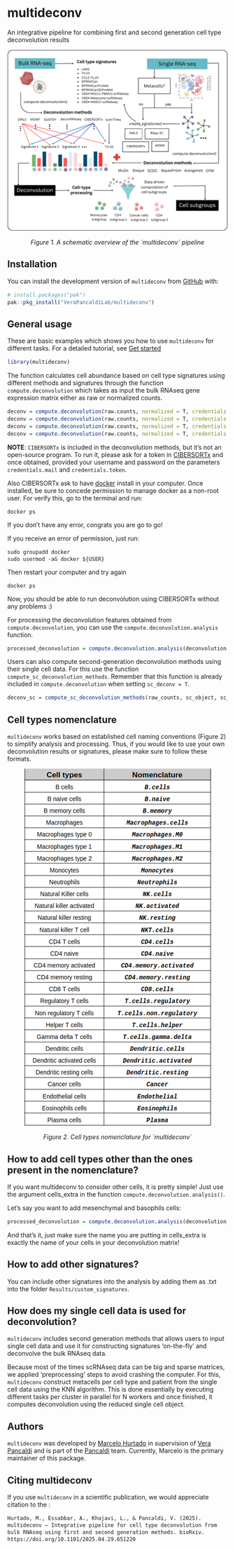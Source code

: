 multideconv
================

An integrative pipeline for combining first and second generation cell
type deconvolution results

<!-- badges: start -->
<!-- badges: end -->
<p align="center">
<img src="man/figures/overview.png?raw=true"/>
</p>
<p align="center">
<em>Figure 1. A schematic overview of the `multideconv` pipeline</em>
</p>

## Installation

You can install the development version of `multideconv` from
[GitHub](https://github.com/) with:

``` r
# install.packages("pak")
pak::pkg_install("VeraPancaldiLab/multideconv")
```

## General usage

These are basic examples which shows you how to use `multideconv` for
different tasks. For a detailed tutorial, see [Get
started](https://VeraPancaldiLab.github.io/multideconv/articles/multideconv.html)

``` r
library(multideconv)
```

The function calculates cell abundance based on cell type signatures
using different methods and signatures through the function
`compute.deconvolution` which takes as input the bulk RNAseq gene
expression matrix either as raw or normalized counts.

``` r
deconv = compute.deconvolution(raw.counts, normalized = T, credentials.mail = "xxxx", credentials.token = "xxxxxx", file_name = "Tutorial") 
deconv = compute.deconvolution(raw.counts, normalized = T, credentials.mail = "xxxx", credentials.token = "xxxxxx", methods = c("Quantiseq", "MCP", "XCell", "DWLS"), file_name = "Test") 
deconv = compute.deconvolution(raw.counts, normalized = T, credentials.mail = "xxxx", credentials.token = "xxxxxx", signatures_exclude = "BPRNACan", file_name = "Tutorial")
deconv = compute.deconvolution(raw.counts, normalized = T, credentials.mail = "xxxx", credentials.token = "xxxxxx", sc_deconv = T, sc_matrix = sc.object, cell_label = cell_labels, sample_label = bath_ids, name_sc_signature = "Signature_test", file_name = "Test")
```

**NOTE**: `CIBERSORTx` is included in the deconvolution methods, but
it’s not an open-source program. To run it, please ask for a token in
[CIBERSORTx](https://cibersortx.stanford.edu/register.php) and once
obtained, provided your username and password on the parameters
`credentials.mail` and `credentials.token`.

Also CIBERSORTx ask to have
[docker](https://kinsta.com/blog/install-docker-ubuntu/#installing-docker-desktop-on-ubuntu)
install in your computer. Once installed, be sure to concede permission
to manage docker as a non-root user. For verify this, go to the terminal
and run:

    docker ps

If you don’t have any error, congrats you are go to go!

If you receive an error of permission, just run:

    sudo groupadd docker
    sudo usermod -aG docker ${USER}

Then restart your computer and try again

    docker ps

Now, you should be able to run deconvolution using CIBERSORTx without
any problems :)

For processing the deconvolution features obtained from
`compute.deconvolution`, you can use the
`compute.deconvolution.analysis` function.

``` r
processed_deconvolution = compute.deconvolution.analysis(deconvolution, corr = 0.7, seed = 123, return = T)
```

Users can also compute second-generation deconvolution methods using
their single cell data. For this use the function
`compute_sc_deconvolution_methods`. Remember that this function is
already included in `compute.deconvolution` when setting
`sc_deconv = T`.

``` r
deconv_sc = compute_sc_deconvolution_methods(raw_counts, sc_object, sc_metadata, cell_annotations, samples_ids, name_object, normalized = T, n_cores = 4, cbsx_name = "XXX", cbsx_token = "XXX")
```

## Cell types nomenclature

`multideconv` works based on established cell naming conventions (Figure
2) to simplify analysis and processing. Thus, if you would like to use
your own deconvolution results or signatures, please make sure to follow
these formats.

<p align="center">
<img src="man/figures/cell_types.png?raw=true"/>
</p>
<p align="center">
<em>Figure 2. Cell types nomenclature for `multideconv`</em>
</p>

## How to add cell types other than the ones present in the nomenclature?

If you want multideconv to consider other cells, it is pretty simple!
Just use the argument cells_extra in the function
`compute.deconvolution.analysis()`.

Let’s say you want to add mesenchymal and basophils cells:

``` r
processed_deconvolution = compute.deconvolution.analysis(deconvolution, corr = 0.7, seed = 123, cells_extra = c("mesenchymal", "basophils")) 
```

And that’s it, just make sure the name you are putting in cells_extra is
exactly the name of your cells in your deconvolution matrix!

## How to add other signatures?

You can include other signatures into the analysis by adding them as
.txt into the folder `Results/custom_signatures`.

## How does my single cell data is used for deconvolution?

`multideconv` includes second generation methods that allows users to
input single cell data and use it for constructing signatures
‘on-the-fly’ and deconvolve the bulk RNAseq data.

Because most of the times scRNAseq data can be big and sparse matrices,
we applied ‘preprocessing’ steps to avoid crashing the computer. For
this, `multideconv` construct metacells per cell type and patient from
the single cell data using the KNN algorithm. This is done essentially
by executing different tasks per cluster in parallel for N workers and
once finished, it computes deconvolution using the reduced single cell
object.

## Authors

`multideconv` was developed by [Marcelo
Hurtado](https://github.com/mhurtado13) in supervision of [Vera
Pancaldi](https://github.com/VeraPancaldi) and is part of the
[Pancaldi](https://github.com/VeraPancaldiLab) team. Currently, Marcelo
is the primary maintainer of this package.

## Citing multideconv

If you use `multideconv` in a scientific publication, we would
appreciate citation to the :

    Hurtado, M., Essabbar, A., Khajavi, L., & Pancaldi, V. (2025). multideconv – Integrative pipeline for cell type deconvolution from bulk RNAseq using first and second generation methods. bioRxiv. https://doi.org/10.1101/2025.04.29.651220
